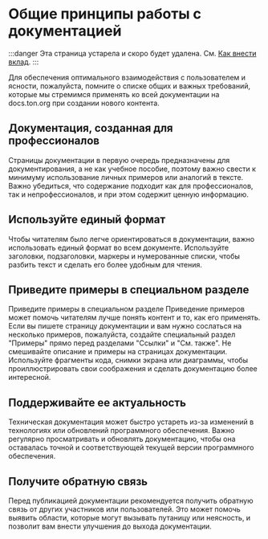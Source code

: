 # Общие принципы работы с документацией

:::danger
Эта страница устарела и скоро будет удалена.
См. [Как внести вклад](/v3/contribute/).
:::

Для обеспечения оптимального взаимодействия с пользователем и ясности, пожалуйста, помните о списке общих и важных требований, которые мы стремимся применять ко всей документации на docs.ton.org при создании нового контента.

## Документация, созданная для профессионалов

Страницы документации в первую очередь предназначены для документирования, а не как учебное пособие, поэтому важно свести к минимуму использование личных примеров или аналогий в тексте. Важно убедиться, что содержание подходит как для профессионалов, так и непрофессионалов, и при этом содержит ценную информацию.

## Используйте единый формат

Чтобы читателям было легче ориентироваться в документации, важно использовать единый формат во всем документе. Используйте заголовки, подзаголовки, маркеры и нумерованные списки, чтобы разбить текст и сделать его более удобным для чтения.

## Приведите примеры в специальном разделе

Приведите примеры в специальном разделе
Приведение примеров может помочь читателям лучше понять контент и то, как его применять. Если вы пишете страницу документации и вам нужно сослаться на несколько примеров, пожалуйста, создайте специальный раздел "Примеры" прямо перед разделами "Ссылки" и "См. также". Не смешивайте описание и примеры на страницах документации. Используйте фрагменты кода, снимки экрана или диаграммы, чтобы проиллюстрировать свои соображения и сделать документацию более интересной.

## Поддерживайте ее актуальность

Техническая документация может быстро устареть из-за изменений в технологиях или обновлений программного обеспечения. Важно регулярно просматривать и обновлять документацию, чтобы она оставалась точной и соответствующей текущей версии программного обеспечения.

## Получите обратную связь

Перед публикацией документации рекомендуется получить обратную связь от других участников или пользователей. Это может помочь выявить области, которые могут вызывать путаницу или неясность, и позволит вам внести улучшения до выхода документации.